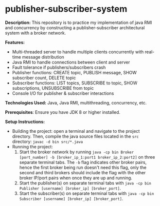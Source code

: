 # publisher-subscriber-system
**Description:** This repository is to practice my implementation of java RMI and concurrency by constructing a publisher-subscriber architectural system with a broker network. 

**Features:**
  - Multi-threaded server to handle multiple clients concurrently with real-time message distribution
  - Java RMI to handle connections between client and server
  - Fault tolerance if publishers/subscribers crash
  - Publisher functions: CREATE topic, PUBLISH message, SHOW subscriber count, DELETE topic
  - Subscriber functions: LIST topics, SUBSCRIBE to topic, SHOW subscriptions, UNSUBSCRIBE from topic
  - Console I/O for publisher & subscriber interactions

**Technologies Used:** Java, Java RMI, multithreading, concurrency, etc.

**Prerequisites**: Ensure you have JDK 8 or higher installed.

**Setup Instructions:**
  - Building the project: open a terminal and navigate to the project directory. Then, compile the java source files located in the `src` directory: `javac -d bin src/*.java`
  - Running the project:
    1. Start the broker network by running `java -cp bin Broker [port_number] -b [broker_ip_1:port1 broker_ip_2:port2]` on three separate terminal tabs. The `-b` flag indicates other broker pairs, hence the first broker being run doesn't need this flag, only the second and third brokers should include the flag with the other broker IP/port pairs when once they are up and running.
    2. Start the publisher(s) on separate terminal tabs with `java -cp bin Publisher [username] [broker_ip] [broker_port]`.
    3. Start the subscriber(s) on separate terminal tabs with `java -cp bin Subscriber [username] [broker_ip] [broker_port]`.

